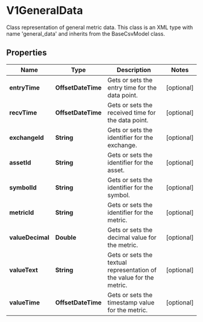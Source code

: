 

# V1GeneralData

Class representation of general metric data. This class is an XML type with name 'general_data' and inherits from the BaseCsvModel class.

## Properties

| Name | Type | Description | Notes |
|------------ | ------------- | ------------- | -------------|
|**entryTime** | **OffsetDateTime** | Gets or sets the entry time for the data point. |  [optional] |
|**recvTime** | **OffsetDateTime** | Gets or sets the received time for the data point. |  [optional] |
|**exchangeId** | **String** | Gets or sets the identifier for the exchange. |  [optional] |
|**assetId** | **String** | Gets or sets the identifier for the asset. |  [optional] |
|**symbolId** | **String** | Gets or sets the identifier for the symbol. |  [optional] |
|**metricId** | **String** | Gets or sets the identifier for the metric. |  [optional] |
|**valueDecimal** | **Double** | Gets or sets the decimal value for the metric. |  [optional] |
|**valueText** | **String** | Gets or sets the textual representation of the value for the metric. |  [optional] |
|**valueTime** | **OffsetDateTime** | Gets or sets the timestamp value for the metric. |  [optional] |



